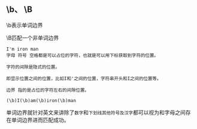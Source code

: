## \b、 \B

\b表示单词边界

\B匹配一个非单词边界

    I'm iron man
    字母 符号 空格都是可以占位的字符，也就是可以用下标获取到字符的位置。

    字符的间隙是隐式的位置。

    即显示位置之间的位置，比如I和'之间的位置，字符串开头和I之间的位置等。

    边界 指的是占位的字符左右的间隙位置。

    (\b)I(\b)am(\b)iron(\b)man

单词边界就针对英文来讲除了`数字`和`下划线其他符号及汉字`都可以视为和字母之间存在单词边界进而匹配成功。